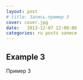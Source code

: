 ```yaml
---
layout: post
# title: Запись-пример 3
cover: cover.jpg
date:   2013-12-07 12:00:00
categories: ru posts записи
---
```


## Example 3

Пример 3
